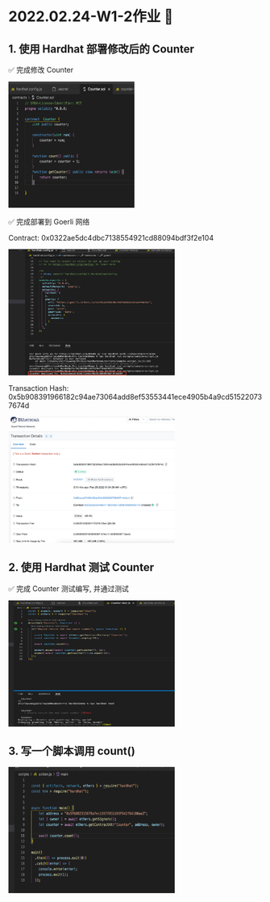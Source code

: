 # 2022.02.24-W1-2作业 📔

## 1. 使用 Hardhat 部署修改后的 Counter

✅ 完成修改 Counter

<img style="width:250px;height:250px" src="./2022-02-25-10-12-04.png"  alt="见根目录图片"/>

✅ 完成部署到 Goerli 网络

Contract: 0x0322ae5dc4dbc7138554921cd88094bdf3f2e104

<img style="width:330px;height:250px" src="./2022-02-25-10-14-43.png"  alt="见根目录图片"/>

Transaction Hash: 0x5b908391966182c94ae73064add8ef53553441ece4905b4a9cd515220737674d

<img style="width:330px;height:250px" src="./2022-02-25-10-20-07.png"  alt="见根目录图片"/>

## 2. 使用 Hardhat 测试 Counter

✅ 完成 Counter 测试编写, 并通过测试

<img style="width:330px;height:250px" src="./2022-02-25-10-23-29.png"  alt="见根目录图片"/>

## 3. 写一个脚本调用 count()

<img style="width:330px;height:250px" src="./2022-02-25-15-27-46.png"  alt="见根目录图片"/>

